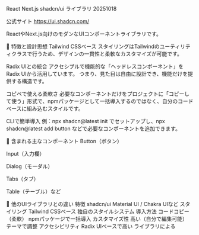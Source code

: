 React Next.js shadcn/ui ライブラリ 20251018

公式サイト
https://ui.shadcn.com/

ReactやNext.js向けのモダンなUIコンポーネントライブラリです。

🌿 特徴と設計思想
Tailwind CSSベース スタイリングはTailwindのユーティリティクラスで行うため、デザインの一貫性と柔軟なカスタマイズが可能です。

Radix UIとの統合 アクセシブルで機能的な「ヘッドレスコンポーネント」をRadix UIから活用しています。
つまり、見た目は自由に設計でき、機能だけを提供する構造です。

コピペで使える柔軟さ 必要なコンポーネントだけをプロジェクトに「コピーして使う」形式で、npmパッケージとして一括導入するのではなく、自分のコードベースに組み込むスタイルです。

CLIで簡単導入 例：npx shadcn@latest init でセットアップし、npx shadcn@latest add button などで必要なコンポーネントを追加できます。

🧩 含まれる主なコンポーネント
Button（ボタン）

Input（入力欄）

Dialog（モーダル）

Tabs（タブ）

Table（テーブル）など

🌱 他のUIライブラリとの違い
特徴	            shadcn/ui	              Material UI / Chakra UIなど
スタイリング	    Tailwind CSSベース	      独自のスタイルシステム
導入方法	       コードコピー（柔軟）	       npmパッケージで一括導入
カスタマイズ性	    高い（自分で編集可能）	   テーマで調整
アクセシビリティ	Radix UIベースで高い	   ライブラリによる